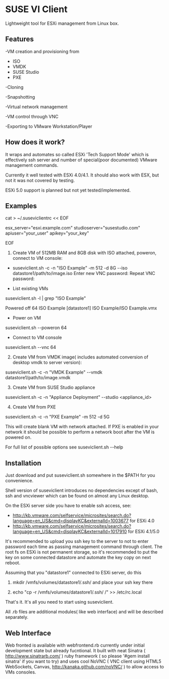 SUSE VI Client
==============

Lightweight tool for ESXi management from Linux box.


Features
--------

-VM creation and provisioning from

* ISO 
* VMDK
* SUSE Studio
* PXE 

-Cloning

-Snapshotting

-Virtual network management

-VM control through VNC

-Exporting to VMware Workstation/Player

How does it work?
-----------------

It wraps and automates so called ESXi 'Tech Support Mode' which is effectively ssh server and number of special(poor documented) VMware  management commands.

Currently it well tested with ESXi 4.0/4.1. It should also work with ESX, but not it was not covered by testing.

ESXi 5.0 support is planned but not yet tested/implemented.

Examples
--------

cat > ~/.suseviclientrc << EOF

esx_server="esxi.example.com"
studioserver="susestudio.com"
apiuser="your_user"
apikey="your_key"

EOF

1) Create VM of 512MB RAM and 8GB disk with ISO attached, poweron, connect to VM console:

* suseviclient.sh -c -n "ISO Example" -m 512 -d 8G --iso datastore1/path/to/image.iso
Enter new VNC password:
Repeat VNC password:

* List existing VMs

suseviclient.sh -l | grep "ISO Example"

Powered off      64     ISO Example          [datastore1] ISO Example/ISO Example.vmx

* Power on VM

suseviclient.sh --poweron 64

* Connect to VM console

suseviclient.sh --vnc 64

2) Create VM from VMDK image( includes automated conversion of desktop vmdk to server version):

suseviclient.sh -c -n "VMDK Example" --vmdk datastore1/path/to/image.vmdk

3) Create VM from SUSE Studio appliance

suseviclient.sh -c -n "Appliance Deployment" --studio <appliance_id>

4) Create VM from PXE 

suseviclient.sh -c -n "PXE Example" -m 512 -d 5G

This will create blank VM with network attached. If PXE is enabled in your network it should be possible to perform a network boot after the VM is powered on.

For full list of possible options see suseviclient.sh --help

Installation
------------

Just download and  put suseviclient.sh somewhere in the $PATH for you convenience.

Shell version of suseviclient introduces no dependencies except of bash, ssh and vncviewer which can be found on almost any Linux desktop.


On the ESXi server side you have to enable ssh access, see: 
* http://kb.vmware.com/selfservice/microsites/search.do?language=en_US&cmd=displayKC&externalId=1003677 for ESXi 4.0
* http://kb.vmware.com/selfservice/microsites/search.do?language=en_US&cmd=displayKC&externalId=1017910 for ESXi 4.1/5.0

It's recommended to upload you ssh key to the server to not to enter password each time as passing management command through client.
The root fs on ESXi is not permanent storage, so it's recommended to put the key on some connected datastore and automate the key copy on next reboot.

Assuming that you "datastore1" connected to ESXi server, do this

1. mkdir /vmfs/volumes/datastore1/.ssh/ and place your ssh key there

2. echo "cp -r /vmfs/volumes/datastore1/.ssh/ /" >> /etc/rc.local

That's it. It's all you need to start using suseviclient.

All .rb files are additional modules( like web interface) and will be described separately.

Web Interface
-------------

Web fronted is available with webfrontend.rb currently under initial development state but already fucntional.
It built with neat Sinatra ( http://www.sinatrarb.com/ ) ruby framework ( so please '#gem install sinatra' if you want to try) and uses cool NoVNC ( VNC client using HTML5 WebSockets, Canvas,  http://kanaka.github.com/noVNC/ ) to allow access to VMs consoles.
